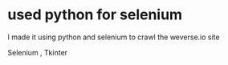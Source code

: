 # used python for selenium
I made it using python and selenium to crawl the weverse.io site

Selenium , Tkinter 
